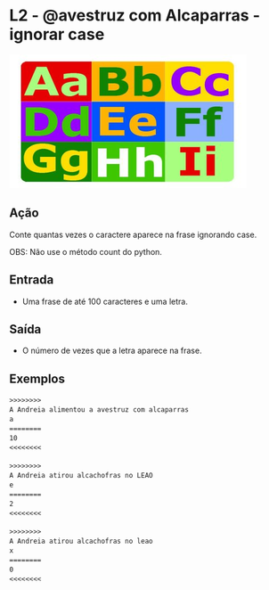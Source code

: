 # L2 - @avestruz com Alcaparras - ignorar case

![_](cover.jpg)

## Ação

Conte quantas vezes o caractere aparece na frase ignorando case.

OBS: Não use o método count do python.

## Entrada

* Uma frase de até 100 caracteres e uma letra.

## Saída

* O número de vezes que a letra aparece na frase.

## Exemplos

``` txt
>>>>>>>>
A Andreia alimentou a avestruz com alcaparras
a
========
10
<<<<<<<<

>>>>>>>>
A Andreia atirou alcachofras no LEAO
e
========
2
<<<<<<<<

>>>>>>>>  
A Andreia atirou alcachofras no leao
x
========  
0
<<<<<<<<
```

